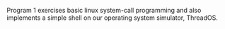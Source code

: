 Program 1 exercises basic linux system-call programming and also implements a simple shell on our operating system simulator, ThreadOS.